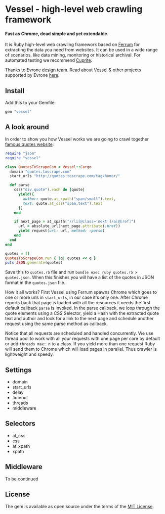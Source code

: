 # Vessel - high-level web crawling framework

#### Fast as Chrome, dead simple and yet extendable.

It is Ruby high-level web crawling framework based on
[Ferrum](https://github.com/rubycdp/ferrum) for extracting the data you need
from websites. It can be used in a wide range of scenarios, like data mining,
monitoring or historical archival. For automated testing we recommend
[Cuprite](https://github.com/rubycdp/cuprite).

Thanks to Evrone [design team](https://evrone.com/design?utm_source=github&utm_campaign=vessel). Read about [Vessel](https://evrone.com/vessel-framework?utm_source=github&utm_campaign=vessel) & other projects supported by Evrone [here](https://evrone.com/cases?utm_source=github&utm_campaign=vessel#open-source).


## Install

Add this to your Gemfile:

```ruby
gem "vessel"
```


## A look around

In order to show you how Vessel works we are going to crawl together
[famous quotes website](http://quotes.toscrape.com):

```ruby
require "json"
require "vessel"

class QuotesToScrapeCom < Vessel::Cargo
  domain "quotes.toscrape.com"
  start_urls "http://quotes.toscrape.com/tag/humor/"

  def parse
    css("div.quote").each do |quote|
      yield({
        author: quote.at_xpath("span/small").text,
        text: quote.at_css("span.text").text
      })
    end

    if next_page = at_xpath("//li[@class='next']/a[@href]")
      url = absolute_url(next_page.attribute(:href))
      yield request(url: url, method: :parse)
    end
  end
end

quotes = []
QuotesToScrapeCom.run { |q| quotes << q }
puts JSON.generate(quotes)
```

Save this to `quotes.rb` file and run `bundle exec ruby quotes.rb > quotes.json`.
When this finishes you will have a list of the quotes in JSON format in the
`quotes.json` file.

How it all works? First Vessel using Ferrum spawns Chrome which goes to one or
more urls in `start_urls`, in our case it's only one. After Chrome reports back
that page is loaded with all the resources it needs the first default callback
`parse` is invoked. In the parse callback, we loop through the quote elements
using a CSS Selector, yield a Hash with the extracted quote text and author and
look for a link to the next page and schedule another request using the same
parse method as callback.

Notice that all requests are scheduled and handled concurrently. We use thread
pool to work with all your requests with one page per core by default or add
`threads max: n` to a class. If you yield more than one request Ruby will send
them to Chrome which will load pages in parallel. Thus crawler is lightweight
and speedy.


## Settings

* domain
* start_urls
* delay
* timeout
* threads
* middleware


## Selectors

* at_css
* css
* at_xpath
* xpath


## Middleware

To be continued


## License

The gem is available as open source under the terms of the
[MIT License](https://opensource.org/licenses/MIT).

